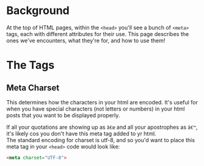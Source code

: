 <!-- TITLE: Meta Tags -->
<!-- SUBTITLE: What they are and how to use them -->

# Background
At the top of HTML pages, within the `<head>` you'll see a bunch of `<meta>` tags, each with different attributes for their use.  This page describes the ones we've encounters, what they're for, and how to use them!

# The Tags
## Meta Charset
This determines how the characters in your html are encoded.  It's useful for when you have special characters (not letters or numbers) in your html posts that you want to be displayed properly.

If all your quotations are showing up as `â€œ` and all your apostrophes as `â€™`, it's likely cos you don't have this meta tag added to yr html.  
The standard encoding for charset is utf-8, and so you'd want to place this meta tag in your `<head>` code would look like:


```html
<meta charset="UTF-8">
```

